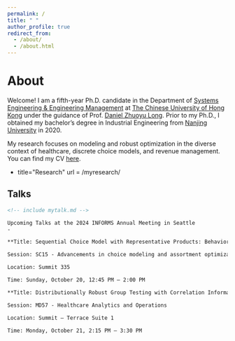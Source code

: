 ```yaml
---
permalink: /
title: " "
author_profile: true
redirect_from: 
  - /about/
  - /about.html
---
```

About
=
Welcome! I am a fifth-year Ph.D. candidate in the Department of [Systems Engineering & Engineering Management](https://www.se.cuhk.edu.hk/) at [The Chinese University of Hong Kong](https://www.cuhk.edu.hk/english/index.html) under the guidance of Prof. [Daniel Zhuoyu Long](https://www1.se.cuhk.edu.hk/~zylong/). 
Prior to my Ph.D., I obtained my bachelor’s degree in Industrial Engineering from [Nanjing University](https://www.nju.edu.cn/en/) in 2020.

My research focuses on modeling and robust optimization in the diverse context of healthcare, discrete choice models, and revenue management. You can find my CV [here](../assets/YuSunCV.pdf).

- title="Research"
  url = /myresearch/

Talks
-
```markdown
<!-- include mytalk.md --> 

Upcoming Talks at the 2024 INFORMS Annual Meeting in Seattle
-

**Title: Sequential Choice Model with Representative Products: Behavior, Modeling and Optimization**

Session: SC15 - Advancements in choice modeling and assortment optimization

Location: Summit 335

Time: Sunday, October 20, 12:45 PM – 2:00 PM

**Title: Distributionally Robust Group Testing with Correlation Information**

Session: MD57 - Healthcare Analytics and Operations

Location: Summit – Terrace Suite 1

Time: Monday, October 21, 2:15 PM – 3:30 PM
